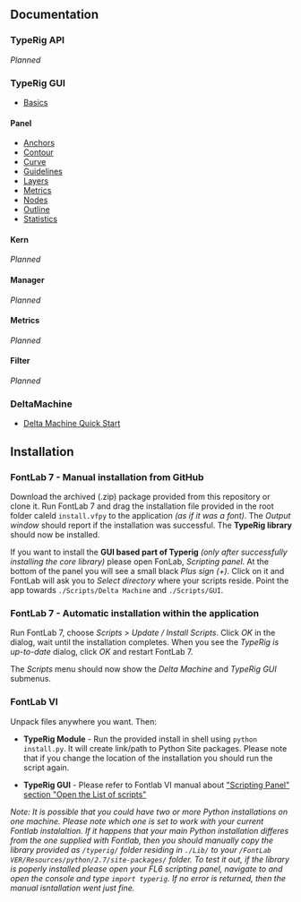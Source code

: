 ## Documentation
### TypeRig API
_Planned_

### TypeRig GUI
- [Basics](https://kateliev.github.io/TypeRig/Docs/GUI/TR-Panel-Basics)

#### Panel
- [Anchors](https://kateliev.github.io/TypeRig/Docs/GUI/TR-Anchor-Panel)
- [Contour](https://kateliev.github.io/TypeRig/Docs/GUI/TR-Contour-Panel)
- [Curve](https://kateliev.github.io/TypeRig/Docs/GUI/TR-Curve-Panel)
- [Guidelines](https://kateliev.github.io/TypeRig/Docs/GUI/TR-Guide-Panel)
- [Layers](https://kateliev.github.io/TypeRig/Docs/GUI/TR-Layer-Panel)
- [Metrics](https://kateliev.github.io/TypeRig/Docs/GUI/TR-Metrics-Panel)
- [Nodes](https://kateliev.github.io/TypeRig/Docs/GUI/TR-Node-Panel)
- [Outline](http://kateliev.github.io/TypeRig/Docs/GUI/TR-Outline-Panel)
- [Statistics](https://kateliev.github.io/TypeRig/Docs/GUI/TR-Stats-Panel)

#### Kern
_Planned_

#### Manager
_Planned_

#### Metrics
_Planned_

#### Filter
_Planned_

### DeltaMachine
- [Delta Machine Quick Start](https://kateliev.github.io/TypeRig/Docs/DeltaMachine/DeltaMachine)

## Installation
### FontLab 7 - Manual installation from GitHub
Download the archived (.zip) package provided from this repository or clone it. Run FontLab 7 and drag the installation file provided in the root folder caleld `install.vfpy` to the application _(as if it was a font)_. The _Output window_ should report if the installation was successful. The **TypeRig library** should now be installed.

If you want to install the **GUI based part of Typerig** _(only after successfully installing the core library)_ please open FonLab, _Scripting panel_. At the bottom of the panel you will see a small black _Plus sign (+)_. Click on it and FontLab will ask you to _Select directory_ where your scripts reside. Point the app towards `./Scripts/Delta Machine` and `./Scripts/GUI`.

### FontLab 7 - Automatic installation within the application
Run FontLab 7, choose _Scripts > Update / Install Scripts_. Click _OK_ in the dialog, wait until the installation completes. When you see the _TypeRig is up-to-date_ dialog, click _OK_ and restart FontLab 7.

The _Scripts_ menu should now show the _Delta Machine_ and _TypeRig GUI_ submenus.

### FontLab VI
Unpack files anywhere you want. Then:
- **TypeRig Module** - Run the provided install in shell using `python install.py`. It will create link/path to Python Site packages. Please note that if you change the location of the installation you should run the script again.

- **TypeRig GUI** - Please refer to Fontlab VI manual about ["Scripting Panel" section "Open the List of scripts"](http://help.fontlab.com/fontlab-vi/Scripting-panel/#open-the-list-of-scripts)

*Note: It is possible that you could have two or more Python installations on one machine. Please note which one is set to work with your current Fontlab instalaltion. If it happens that your main Python installation differes from the one supplied with Fontlab, then you should manually copy the library provided as `/typerig/` folder residing in `./Lib/` to your `/FontLab VER/Resources/python/2.7/site-packages/` folder. To test it out, if the library is poperly installed please open your FL6 scripting panel, navigate to and open the console and type `import typerig`. If no error is returned, then the manual isntallation went just fine.*
